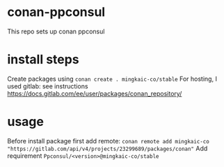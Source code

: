# conan-ppconsul
This repo sets up conan ppconsul

# install steps
Create packages using `conan create . mingkaic-co/stable`
For hosting, I used gitlab: see instructions https://docs.gitlab.com/ee/user/packages/conan_repository/

# usage
Before install package first add remote: `conan remote add mingkaic-co "https://gitlab.com/api/v4/projects/23299689/packages/conan"`
Add requirement `Ppconsul/<version>@mingkaic-co/stable`
